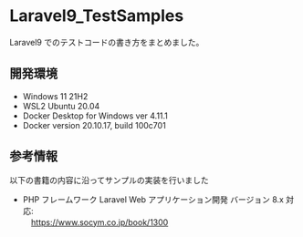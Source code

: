# Laravel9_TestSamples

Laravel9 でのテストコードの書き方をまとめました。

## 開発環境

-   Windows 11 21H2
-   WSL2 Ubuntu 20.04
-   Docker Desktop for Windows ver 4.11.1
-   Docker version 20.10.17, build 100c701

## 参考情報

以下の書籍の内容に沿ってサンプルの実装を行いました

-   PHP フレームワーク Laravel Web アプリケーション開発 バージョン 8.x 対応:  
    　https://www.socym.co.jp/book/1300
